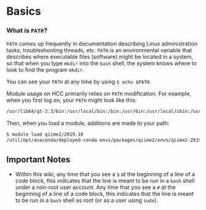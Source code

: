 # Basics

### What is `PATH`?

`PATH` comes up frequently in documentation describing Linux administration tasks, 
troubleshooting threads, etc. `PATH` is an environmental variable that describes where 
executable files (software) might be located in a system, so that when you type `mkdir` 
into the `bash` shell, the system knows where to look to find the program `mkdir`.

You can see your `PATH` at any time by using `$ echo $PATH`.

Module usage on HCC primarily relies on `PATH` modification. For example, when you first
log on, your `PATH` might look like this:

```bash
/usr/lib64/qt-3.3/bin:/usr/local/bin:/bin:/usr/bin:/usr/local/sbin:/usr/sbin:/sbin:/util/opt/bin:/opt/puppetlabs/bin:/home/biocore/your_user_name/bin
```

Then, when you load a module, additions are made to your path:

```bash
$ module load qiime2/2019.10
/util/opt/anaconda/deployed-conda-envs/packages/qiime2/envs/qiime2-2019.10/bin:/usr/lib64/qt-3.3/bin:/usr/local/bin:/bin:/usr/bin:/usr/local/sbin:/usr/sbin:/sbin:/util/opt/bin:/opt/puppetlabs/bin:/home/biocore/your_user_name/bin
```

## Important Notes

* Within this wiki, any time that you see a `$` at the beginning of a line of a code block, 
this indicates that the line is meant to be run in a `bash` shell under a non-root user
account. Any time that you see a `#` at the beginning of a line of a code block, this 
indicates that the line is meant to be run in a `bash` shell as root (or as a user
using `sudo`).
